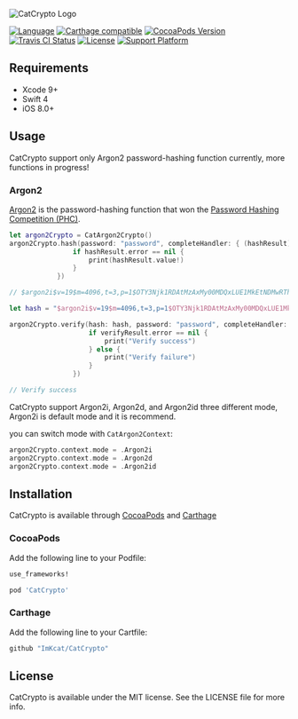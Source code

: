 ![CatCrypto Logo](https://github.com/ImKcat/CatCrypto/raw/master/CatCrypto.png)

[![Language](https://img.shields.io/badge/Language-swift4-EF5138.svg?style=flat)](https://github.com/Carthage/Carthage)
[![Carthage compatible](https://img.shields.io/badge/Carthage-compatible-4BC51D.svg?style=flat)](https://github.com/Carthage/Carthage)
[![CocoaPods Version](https://img.shields.io/cocoapods/v/CatCrypto.svg?style=flat)](http://cocoapods.org/pods/CatCrypto)
[![Travis CI Status](http://img.shields.io/travis/ImKcat/CatCrypto.svg?style=flat)](https://travis-ci.org/ImKcat/CatCrypto)
[![License](https://img.shields.io/cocoapods/l/CatCrypto.svg?style=flat)](http://cocoapods.org/pods/CatCrypto)
[![Support Platform](https://img.shields.io/cocoapods/p/CatCrypto.svg?style=flat&colorB=7c3636)](http://cocoapods.org/pods/CatCrypto)

## Requirements
- Xcode 9+
- Swift 4
- iOS 8.0+

## Usage

CatCrypto support only Argon2 password-hashing function currently, more functions in progress!

### Argon2
[Argon2](https://github.com/P-H-C/phc-winner-argon2) is the password-hashing function that won the [Password Hashing Competition (PHC)](https://password-hashing.net/).

``` swift
let argon2Crypto = CatArgon2Crypto()
argon2Crypto.hash(password: "password", completeHandler: { (hashResult) in
                if hashResult.error == nil {
                    print(hashResult.value!)
                }
            })

// $argon2i$v=19$m=4096,t=3,p=1$OTY3Njk1RDAtMzAxMy00MDQxLUE1MkEtNDMwRThGN0QzQTgz$JIYBIOhvjT955Vxx2uTN6FrXUyPuzjhF1l3pFeEVpfQ

let hash = "$argon2i$v=19$m=4096,t=3,p=1$OTY3Njk1RDAtMzAxMy00MDQxLUE1MkEtNDMwRThGN0QzQTgz$JIYBIOhvjT955Vxx2uTN6FrXUyPuzjhF1l3pFeEVpfQ"

argon2Crypto.verify(hash: hash, password: "password", completeHandler: { (verifyResult) in
                    if verifyResult.error == nil {
                        print("Verify success")
                    } else {
                    	print("Verify failure")
                    }
                })

// Verify success
```

CatCrypto support Argon2i, Argon2d, and Argon2id three different mode, Argon2i is default mode and it is recommend.

you can switch mode with `CatArgon2Context`:

``` swift
argon2Crypto.context.mode = .Argon2i
argon2Crypto.context.mode = .Argon2d
argon2Crypto.context.mode = .Argon2id
```

## Installation
CatCrypto is available through [CocoaPods](http://cocoapods.org) and [Carthage](https://github.com/Carthage/Carthage)

### CocoaPods

Add the following line to your Podfile:

```ruby
use_frameworks!

pod 'CatCrypto'
```

### Carthage

Add the following line to your Cartfile:

```ruby
github "ImKcat/CatCrypto"
```


## License

CatCrypto is available under the MIT license. See the LICENSE file for more info.
